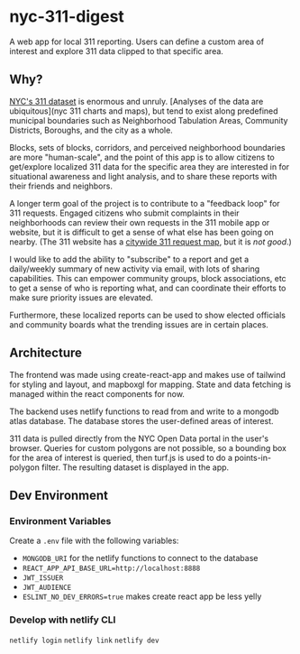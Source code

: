 # nyc-311-digest

A web app for local 311 reporting.  Users can define a custom area of interest and explore 311 data clipped to that specific area.

## Why?

[NYC's 311 dataset](https://data.cityofnewyork.us/Social-Services/311-Service-Requests-from-2010-to-Present/erm2-nwe9) is enormous and unruly.  [Analyses of the data are ubiquitous](nyc 311 charts and maps), but tend to exist along predefined municipal boundaries such as Neighborhood Tabulation Areas, Community Districts, Boroughs, and the city as a whole.  

Blocks, sets of blocks, corridors, and perceived neighborhood boundaries are more "human-scale", and the point of this app is to allow citizens to get/explore localized 311 data for the specific area they are interested in for situational awareness and light analysis, and to share these reports with their friends and neighbors.

A longer term goal of the project is to contribute to a "feedback loop" for 311 requests.  Engaged citizens who submit complaints in their neighborhoods can review their own requests in the 311 mobile app or website, but it is difficult to get a sense of what else has been going on nearby.  (The 311 website has a [citywide 311 request map](https://portal.311.nyc.gov/check-status/), but it is *not good*.)

I would like to add the ability to "subscribe" to a report and get a daily/weekly summary of new activity via email, with lots of sharing capabilities.  This can empower community groups, block associations, etc to get a sense of who is reporting what, and can coordinate their efforts to make sure priority issues are elevated.

Furthermore, these localized reports can be used to show elected officials and community boards what the trending issues are in certain places.

## Architecture

The frontend was made using create-react-app and makes use of tailwind for styling and layout, and mapboxgl for mapping.  State and data fetching is managed within the react components for now.

The backend uses netlify functions to read from and write to a mongodb atlas database.  The database stores the user-defined areas of interest.

311 data is pulled directly from the NYC Open Data portal in the user's browser.  Queries for custom polygons are not possible, so a bounding box for the area of interest is queried, then turf.js is used to do a points-in-polygon filter.  The resulting dataset is displayed in the app.

## Dev Environment

### Environment Variables

Create a `.env` file with the following variables:

- `MONGODB_URI` for the netlify functions to connect to the database
- `REACT_APP_API_BASE_URL=http://localhost:8888` 
- `JWT_ISSUER`
- `JWT_AUDIENCE`
- `ESLINT_NO_DEV_ERRORS=true` makes create react app be less yelly

### Develop with netlify CLI

`netlify login`
`netlify link` 
`netlify dev`    
